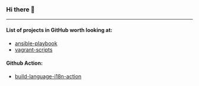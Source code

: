 ### Hi there 👋

-------
#### List of projects in GitHub worth looking at:

* [ansible-playbook](https://github.com/text-adi/ansible-playbook)
* [vagrant-scripts](https://github.com/text-adi/vagrant-scripts)

#### Github Action:
* [build-language-i18n-action](https://github.com/text-adi/build-language-i18n-action)
 
<!--
**text-adi/text-adi** is a ✨ _special_ ✨ repository because its `README.md` (this file) appears on your GitHub profile.

Here are some ideas to get you started:

- 🔭 I’m currently working on ...
- 🌱 I’m currently learning ...
- 👯 I’m looking to collaborate on ...
- 🤔 I’m looking for help with ...
- 💬 Ask me about ...
- 📫 How to reach me: ...
- 😄 Pronouns: ...
- ⚡ Fun fact: ...
-->
